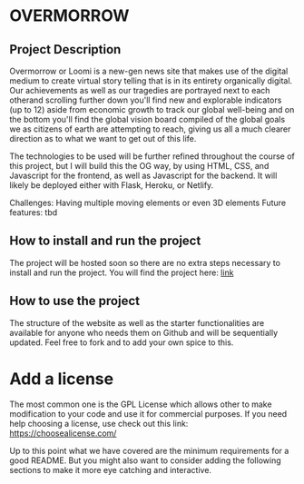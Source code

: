 # OVERMORROW

## Project Description
Overmorrow or Loomi is a new-gen news site that makes use of the digital medium to create virtual story telling that is in its entirety organically digital. Our achievements as well as our tragedies are portrayed next to each otherand scrolling further down you'll find new and explorable indicators (up to 12) aside from economic growth to track our global well-being and on the bottom you'll find the global vision board compiled of the global goals we as citizens of earth are attempting to reach, giving us all a much clearer direction as to what we want to get out of this life. 

The technologies to be used will be further refined throughout the course of this project, but I will build this the OG way, by using HTML, CSS, and Javascript for the frontend, as well as Javascript for the backend. It will likely be deployed either with Flask, Heroku, or Netlify. 

Challenges: Having multiple moving elements or even 3D elements
Future features: tbd

## How to install and run the project
The project will be hosted soon so there are no extra steps necessary to install and run the project. You will find the project here: [link](https://www.overmorrow.world) 

## How to use the project
The structure of the website as well as the starter functionalities are available for anyone who needs them on Github and will be sequentially updated. Feel free to fork and to add your own spice to this. 

# Add a license
The most common one is the GPL License which allows other to make modification to your code and use it for commercial purposes. If you need help choosing a license, use check out this link: https://choosealicense.com/

Up to this point what we have covered are the minimum requirements for a good README. But you might also want to consider adding the following sections to make it more eye catching and interactive.

